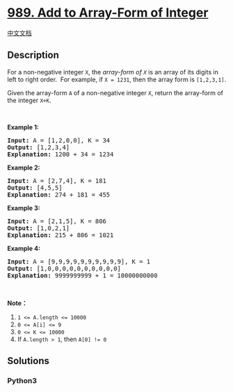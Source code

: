 # [989. Add to Array-Form of Integer](https://leetcode.com/problems/add-to-array-form-of-integer)

[中文文档](/leetcode/0900-0999/0989.Add%20to%20Array-Form%20of%20Integer/README.md)

## Description

<p>For a non-negative integer <code>X</code>, the&nbsp;<em>array-form of <code>X</code></em>&nbsp;is an array of its digits in left to right order.&nbsp; For example, if <code>X = 1231</code>, then the array form is&nbsp;<code>[1,2,3,1]</code>.</p>

<p>Given the array-form <code>A</code> of a non-negative&nbsp;integer <code>X</code>, return the array-form of the integer <code>X+K</code>.</p>

<p>&nbsp;</p>

<ol>
</ol>

<div>
<p><strong>Example 1:</strong></p>

<pre>
<strong>Input: </strong>A = <span id="example-input-1-1">[1,2,0,0]</span>, K = 34
<strong>Output: </strong><span id="example-output-1">[1,2,3,4]</span>
<strong>Explanation: </strong>1200 + 34 = 1234
</pre>

<div>
<p><strong>Example 2:</strong></p>

<pre>
<strong>Input: </strong>A = <span id="example-input-2-1">[2,7,4]</span>, K = <span id="example-input-2-2">181</span>
<strong>Output: </strong><span id="example-output-2">[4,5,5]</span>
<strong>Explanation: </strong>274 + 181 = 455
</pre>

<div>
<p><strong>Example 3:</strong></p>

<pre>
<strong>Input: </strong>A = <span id="example-input-3-1">[2,1,5]</span>, K = <span id="example-input-3-2">806</span>
<strong>Output: </strong><span id="example-output-3">[1,0,2,1]</span>
<strong>Explanation: </strong>215 + 806 = 1021
</pre>

<div>
<p><strong>Example 4:</strong></p>

<pre>
<strong>Input: </strong>A = <span id="example-input-4-1">[9,9,9,9,9,9,9,9,9,9]</span>, K = <span id="example-input-4-2">1</span>
<strong>Output: </strong><span id="example-output-4">[1,0,0,0,0,0,0,0,0,0,0]</span>
<strong>Explanation: </strong>9999999999 + 1 = 10000000000
</pre>

<p>&nbsp;</p>

<p><strong>Note：</strong></p>

<ol>
	<li><code>1 &lt;= A.length &lt;= 10000</code></li>
	<li><code>0 &lt;= A[i] &lt;= 9</code></li>
	<li><code>0 &lt;= K &lt;= 10000</code></li>
	<li>If <code>A.length &gt; 1</code>, then <code>A[0] != 0</code></li>
</ol>
</div>
</div>
</div>
</div>

## Solutions

<!-- tabs:start -->

### **Python3**

```python

```

<!-- tabs:end -->
